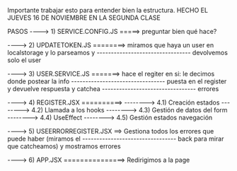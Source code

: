 Importante trabajar esto para entender bien la estructura. HECHO EL JUEVES 16 DE NOVIEMBRE EN LA SEGUNDA CLASE

PASOS
----> 1) SERVICE.CONFIG.JS =====> preguntar bien qué hace?

----> 2) UPDATETOKEN.JS ========> miramos que haya un user en localstorage y lo parseamos y --------------------------------- devolvemos solo el user

----> 3) USER.SERVICE.JS =======> hace el regiter en si: le decimos donde postear la info --------------------------------- puesta en el register y devuelve respuesta y catchea --------------------------------- errores

----> 4) REGISTER.JSX ==========>
--------> 4.1) Creación estados
--------> 4.2) Llamada a los hooks
--------> 4.3) Gestión de datos del form
--------> 4.4) UseEffect
--------> 4.5) Gestión estados navegación

----> 5) USEERRORREGISTER.JSX ==> Gestiona todos los errores que puede haber (miramos el --------------------------------- back para mirar que catcheamos) y mostramos errores

----> 6) APP.JSX ===============> Redirigimos a la page <Register />
